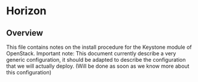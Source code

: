 # Horizon

## Overview

This file contains notes on the install procedure for the Keystone module of OpenStack.
Important note: This document currently describe a very generic configuration, it should be adapted to describe the configuration that we will actually deploy. (Will be done as soon as we know more about this configuration)
